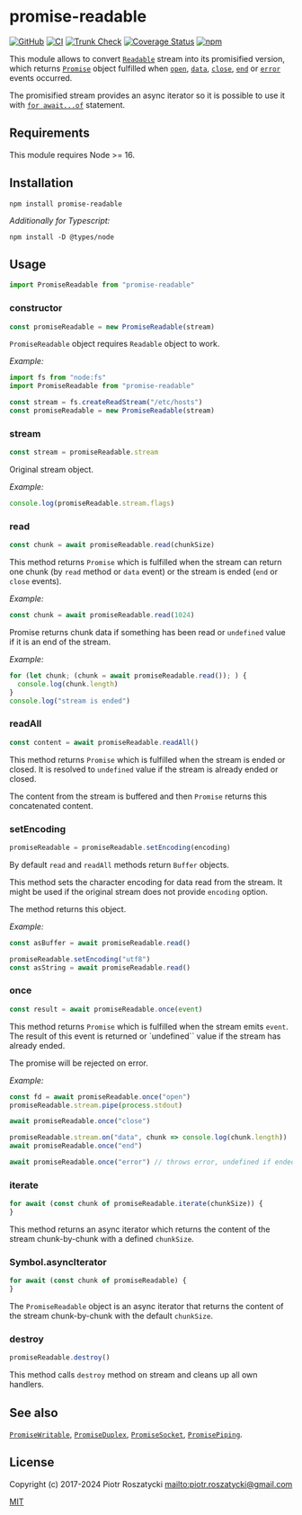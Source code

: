 # promise-readable

<!-- markdownlint-disable MD013 -->

[![GitHub](https://img.shields.io/github/v/release/dex4er/js-promise-readable?display_name=tag&sort=semver)](https://github.com/dex4er/js-promise-readable)
[![CI](https://github.com/dex4er/js-promise-readable/actions/workflows/ci.yaml/badge.svg)](https://github.com/dex4er/js-promise-readable/actions/workflows/ci.yaml)
[![Trunk Check](https://github.com/dex4er/js-promise-readable/actions/workflows/trunk.yaml/badge.svg)](https://github.com/dex4er/js-promise-readable/actions/workflows/trunk.yaml)
[![Coverage Status](https://coveralls.io/repos/github/dex4er/js-promise-readable/badge.svg)](https://coveralls.io/github/dex4er/js-promise-readable)
[![npm](https://img.shields.io/npm/v/promise-readable.svg)](https://www.npmjs.com/package/promise-readable)

<!-- markdownlint-enable MD013 -->

This module allows to convert
[`Readable`](https://nodejs.org/api/stream.html#stream_class_stream_readable)
stream into its promisified version, which returns
[`Promise`](https://developer.mozilla.org/en-US/docs/Web/JavaScript/Reference/Global_Objects/Promise)
object fulfilled when [`open`](https://nodejs.org/api/fs.html#fs_event_open),
[`data`](https://nodejs.org/api/stream.html#stream_event_data),
[`close`](https://nodejs.org/api/fs.html#fs_event_close),
[`end`](https://nodejs.org/api/stream.html#stream_event_end) or
[`error`](https://nodejs.org/api/stream.html#stream_event_error_1) events
occurred.

The promisified stream provides an async iterator so it is possible to use it
with [`for await...of`](https://developer.mozilla.org/en-US/docs/Web/JavaScript/Reference/Statements/for-await...of)
statement.

## Requirements

This module requires Node >= 16.

## Installation

```shell
npm install promise-readable
```

_Additionally for Typescript:_

```shell
npm install -D @types/node
```

## Usage

```js
import PromiseReadable from "promise-readable"
```

### constructor

```js
const promiseReadable = new PromiseReadable(stream)
```

`PromiseReadable` object requires `Readable` object to work.

_Example:_

```js
import fs from "node:fs"
import PromiseReadable from "promise-readable"

const stream = fs.createReadStream("/etc/hosts")
const promiseReadable = new PromiseReadable(stream)
```

### stream

```js
const stream = promiseReadable.stream
```

Original stream object.

_Example:_

```js
console.log(promiseReadable.stream.flags)
```

### read

```js
const chunk = await promiseReadable.read(chunkSize)
```

This method returns `Promise` which is fulfilled when the stream can return
one chunk (by `read` method or `data` event) or the stream is ended (`end` or
`close` events).

_Example:_

```js
const chunk = await promiseReadable.read(1024)
```

Promise returns chunk data if something has been read or `undefined` value if
it is an end of the stream.

_Example:_

```js
for (let chunk; (chunk = await promiseReadable.read()); ) {
  console.log(chunk.length)
}
console.log("stream is ended")
```

### readAll

```js
const content = await promiseReadable.readAll()
```

This method returns `Promise` which is fulfilled when the stream is ended or
closed. It is resolved to `undefined` value if the stream is already ended or
closed.

The content from the stream is buffered and then `Promise` returns this
concatenated content.

### setEncoding

```js
promiseReadable = promiseReadable.setEncoding(encoding)
```

By default `read` and `readAll` methods return `Buffer` objects.

This method sets the character encoding for data read from the stream. It
might be used if the original stream does not provide `encoding` option.

The method returns this object.

_Example:_

```js
const asBuffer = await promiseReadable.read()

promiseReadable.setEncoding("utf8")
const asString = await promiseReadable.read()
```

### once

```js
const result = await promiseReadable.once(event)
```

This method returns `Promise` which is fulfilled when the stream emits
`event`. The result of this event is returned or `undefined`` value if the
stream has already ended.

The promise will be rejected on error.

_Example:_

```js
const fd = await promiseReadable.once("open")
promiseReadable.stream.pipe(process.stdout)

await promiseReadable.once("close")

promiseReadable.stream.on("data", chunk => console.log(chunk.length))
await promiseReadable.once("end")

await promiseReadable.once("error") // throws error, undefined if ended
```

### iterate

```js
for await (const chunk of promiseReadable.iterate(chunkSize)) {
}
```

This method returns an async iterator which returns the content of the stream
chunk-by-chunk with a defined `chunkSize`.

### Symbol.asyncIterator

```js
for await (const chunk of promiseReadable) {
}
```

The `PromiseReadable` object is an async iterator that returns the content of
the stream chunk-by-chunk with the default `chunkSize`.

### destroy

```js
promiseReadable.destroy()
```

This method calls `destroy` method on stream and cleans up all own handlers.

## See also

[`PromiseWritable`](https://www.npmjs.com/package/promise-writable),
[`PromiseDuplex`](https://www.npmjs.com/package/promise-duplex),
[`PromiseSocket`](https://www.npmjs.com/package/promise-socket),
[`PromisePiping`](https://www.npmjs.com/package/promise-piping).

## License

Copyright (c) 2017-2024 Piotr Roszatycki <mailto:piotr.roszatycki@gmail.com>

[MIT](https://opensource.org/licenses/MIT)
